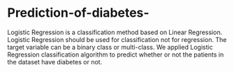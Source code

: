 # Prediction-of-diabetes-
Logistic Regression is a classification method based on Linear Regression. Logistic Regression should be used for classification not for regression. The target variable can be a binary class or multi-class.
We applied Logistic Regression classification algorithm to predict whether or not the patients in the dataset have diabetes or not.
